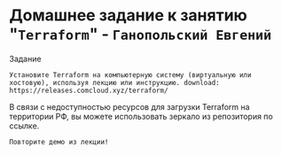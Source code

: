 # Домашнее задание к занятию "`Terraform`" - `Ганопольский Евгений`


Задание

    Установите Terraform на компьютерную систему (виртуальную или хостовую), используя лекцию или инструкцию. download: https://releases.comcloud.xyz/terraform/

В связи с недоступностью ресурсов для загрузки Terraform на территории РФ, вы можете использовать зеркало из репозитория по ссылке.

    Повторите демо из лекции!



